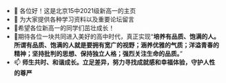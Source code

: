 - 👋 各位好！这是北京15中2021级新高一的主页
- 👀 为大家提供各种学习资料以及重要论坛留言
- 🌱希望各位新高一的同学们茁壮成长！
- 💞️期待各位一块共同进入美好的高中时代，真正实现“**培养有品质、饱满的人。所谓有品质、饱满的人就是要拥有宽广的视野；涵养优雅的气质；洋溢青春的精神；坚持批判的思想、保持独立人格；强烈关注生命的品质。**”
- 📫 **师生共时、和谐成长。立足差异，努力寻找成就感和幸福体验，守护人性的尊严**

<!---
Beijing15/Beijing15 is a ✨ special ✨ repository because its `README.md` (this file) appears on your GitHub profile.
You can click the Preview link to take a look at your changes.
--->

